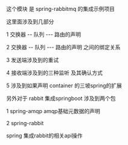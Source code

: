 
这个模块 是 spring-rabbitmq 的集成示例项目


这里面涉及到几部分

1 交换器 -- 队列  --- 路由的声明

2 交换器 -- 队列  --- 路由的声明 之间的绑定关系

3 发送端涉及到的重试

4 接收端涉及到的三种监听 及其确认方式

5 涉及到如果声明 container 的三坡spring的扩展


另外对于 rabbit 集成springboot 涉及到两个包

1 spring-amqp
  amqp基础元数据的声明

2 spring-rabbit

spring 集成rabbit的相关api操作
